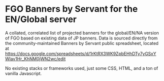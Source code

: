# FGO Banners by Servant for the EN/Global server
A collated, correlated list of projected banners for the global/EN/NA version of FGO based on existing data of JP banners. Data is sourced directly from the community-maintained Banners by Servant public spreadsheet, located at https://docs.google.com/spreadsheets/d/1rKtRX3WK9ZpbEHhDTy7yGSxYWIav1Hr_KhNM0jWN2wc/edit

No existing stacks or frameworks used, just some CSS, HTML, and a ton of vanilla Javascript.
